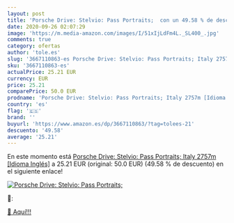 ```yaml
---
layout: post
title: 'Porsche Drive: Stelvio: Pass Portraits;  con un 49.58 % de descuento'
date: 2020-09-26 02:07:29
image: 'https://m.media-amazon.com/images/I/51xIjLdFm4L._SL400_.jpg'
comments: true
category: ofertas
author: 'tole.es'
slug: '3667110863-es Porsche Drive: Stelvio: Pass Portraits; Italy 2757m...'
sku: '3667110863-es'
actualPrice: 25.21 EUR
currency: EUR
price: 25.21
comparePrice: 50.0 EUR
prodname: 'Porsche Drive: Stelvio: Pass Portraits; Italy 2757m [Idioma Inglés]'
country: 'es'
flag: '🇪🇸'
brand: ''
buyurl: 'https://www.amazon.es/dp/3667110863/?tag=tolees-21'
descuento: '49.58'
average: '25.21'
---
```


En este momento está [Porsche Drive: Stelvio: Pass Portraits; Italy 2757m [Idioma Inglés]](https://www.amazon.es/dp/3667110863/?tag=tolees-21) a 25.21 EUR (original: 50.0 EUR) (49.58 %  de descuento) en el siguiente enlace!

[![Porsche Drive: Stelvio: Pass Portraits; ](https://m.media-amazon.com/images/I/51xIjLdFm4L._SL400_.jpg)](https://www.amazon.es/dp/3667110863/?tag=tolees-21)

🔎:


[🛒 Aquí!!!](https://www.amazon.es/dp/3667110863/?tag=tolees-21)
